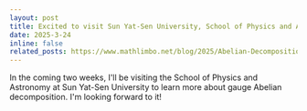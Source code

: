 ```yaml
---
layout: post
title: Excited to visit Sun Yat-Sen University, School of Physics and Astronomy
date: 2025-3-24
inline: false
related_posts: https://www.mathlimbo.net/blog/2025/Abelian-Decomposition-and-Monopole/
---
```


In the coming two weeks, I'll be visiting the School of Physics and Astronomy at Sun Yat-Sen University to learn more about gauge Abelian decomposition. I'm looking forward to it!
